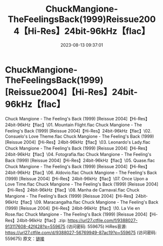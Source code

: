 ﻿---
title: ChuckMangione-TheFeelingsBack(1999)Reissue2004【Hi-Res】24bit-96kHz【flac】
date: 2023-08-13 09:37:01
categories: 古典音乐、新世纪、纯音雅乐
tags: 纯音雅乐
---
# ChuckMangione-TheFeelingsBack(1999)[Reissue2004]【Hi-Res】24bit-96kHz【flac】

Chuck Mangione - The Feeling's Back
(1999) [Reissue 2004]【Hi-Res】24bit-96kHz【flac】\01. Mountain
Flight.flac
Chuck Mangione - The Feeling's Back (1999) [Reissue
2004]【Hi-Res】24bit-96kHz【flac】\02. Consuelo's Love Theme.flac
Chuck Mangione - The Feeling's Back (1999) [Reissue
2004]【Hi-Res】24bit-96kHz【flac】\03. Leonardo's Lady.flac
Chuck Mangione - The Feeling's Back (1999) [Reissue
2004]【Hi-Res】24bit-96kHz【flac】\04. Fotografia.flac
Chuck Mangione - The Feeling's Back (1999) [Reissue
2004]【Hi-Res】24bit-96kHz【flac】\05. Quase.flac
Chuck Mangione - The Feeling's Back (1999) [Reissue
2004]【Hi-Res】24bit-96kHz【flac】\06. Aldovio.flac
Chuck Mangione - The Feeling's Back (1999) [Reissue
2004]【Hi-Res】24bit-96kHz【flac】\07. Once Upon a Love Time.flac
Chuck Mangione - The Feeling's Back (1999) [Reissue
2004]【Hi-Res】24bit-96kHz【flac】\08. Manha de Carnaval.flac
Chuck Mangione - The Feeling's Back (1999) [Reissue
2004]【Hi-Res】24bit-96kHz【flac】\09. Maracangalha.flac
Chuck Mangione - The Feeling's Back (1999) [Reissue
2004]【Hi-Res】24bit-96kHz【flac】\10. La Vie en Rose.flac
Chuck Mangione - The Feeling's Back (1999) [Reissue
2004]【Hi-Res】24bit-96kHz【flac】.zip: https://url27.ctfile.com/f/9388027-913117608-42f428?p=559675
(访问密码: 559675)
HiRes音源: https://url27.ctfile.com/d/9388027-56769949-87ac19?p=559675
(访问密码: 559675)
原文：[链接](https://blog.sina.com.cn/s/blog_1647c7e7601031330.html)